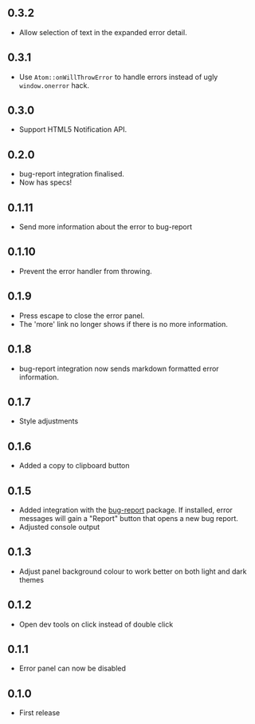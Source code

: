 ## 0.3.2
* Allow selection of text in the expanded error detail.

## 0.3.1
* Use `Atom::onWillThrowError` to handle errors instead of ugly `window.onerror` hack.

## 0.3.0
* Support HTML5 Notification API.

## 0.2.0
* bug-report integration finalised.
* Now has specs!

## 0.1.11
* Send more information about the error to bug-report

## 0.1.10
* Prevent the error handler from throwing.

## 0.1.9
* Press escape to close the error panel.
* The 'more' link no longer shows if there is no more information.

## 0.1.8
* bug-report integration now sends markdown formatted error information.

## 0.1.7
* Style adjustments

## 0.1.6
* Added a copy to clipboard button

## 0.1.5
* Added integration with the [bug-report](https://github.com/lee-dohm/bug-report) package. If installed, error messages will gain a "Report" button that opens a new bug report.
* Adjusted console output

## 0.1.3
* Adjust panel background colour to work better on both light and dark themes

## 0.1.2
* Open dev tools on click instead of double click

## 0.1.1
* Error panel can now be disabled

## 0.1.0
* First release
